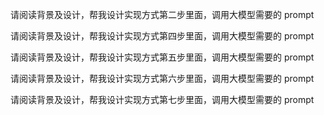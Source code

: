 请阅读背景及设计，帮我设计实现方式第二步里面，调用大模型需要的 prompt

请阅读背景及设计，帮我设计实现方式第四步里面，调用大模型需要的 prompt

请阅读背景及设计，帮我设计实现方式第五步里面，调用大模型需要的 prompt

请阅读背景及设计，帮我设计实现方式第六步里面，调用大模型需要的 prompt

请阅读背景及设计，帮我设计实现方式第七步里面，调用大模型需要的 prompt
